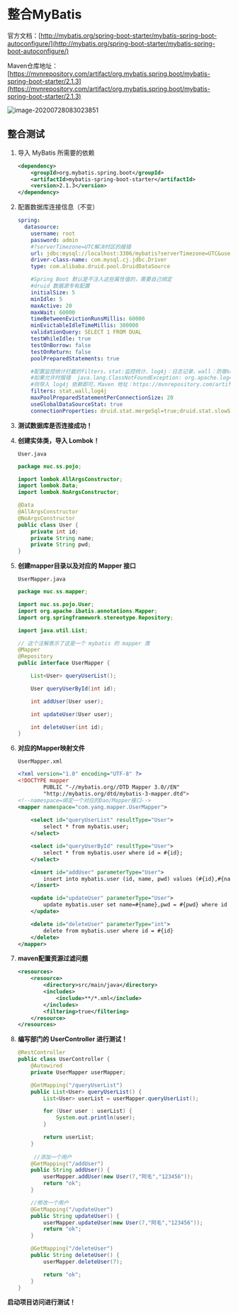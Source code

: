 # 整合MyBatis



官方文档：[http://mybatis.org/spring-boot-starter/mybatis-spring-boot-autoconfigure/](http://mybatis.org/spring-boot-starter/mybatis-spring-boot-autoconfigure/)

Maven仓库地址：[https://mvnrepository.com/artifact/org.mybatis.spring.boot/mybatis-spring-boot-starter/2.1.3](https://mvnrepository.com/artifact/org.mybatis.spring.boot/mybatis-spring-boot-starter/2.1.3)

![image-20200728083023851](https://gitee.com/lzh_gitee/springboot_image/raw/master/img/image-20200728083023851.png)

## 整合测试

1. 导入 MyBatis 所需要的依赖

   ```xml
   <dependency>
       <groupId>org.mybatis.spring.boot</groupId>
       <artifactId>mybatis-spring-boot-starter</artifactId>
       <version>2.1.3</version>
   </dependency>
   ```

2. 配置数据库连接信息（不变）

   ```yaml
   spring:
     datasource:
       username: root
       password: admin
       #?serverTimezone=UTC解决时区的报错
       url: jdbc:mysql://localhost:3306/mybatis?serverTimezone=UTC&useUnicode=true&characterEncoding=utf-8
       driver-class-name: com.mysql.cj.jdbc.Driver
       type: com.alibaba.druid.pool.DruidDataSource
   
       #Spring Boot 默认是不注入这些属性值的，需要自己绑定
       #druid 数据源专有配置
       initialSize: 5
       minIdle: 5
       maxActive: 20
       maxWait: 60000
       timeBetweenEvictionRunsMillis: 60000
       minEvictableIdleTimeMillis: 300000
       validationQuery: SELECT 1 FROM DUAL
       testWhileIdle: true
       testOnBorrow: false
       testOnReturn: false
       poolPreparedStatements: true
   
       #配置监控统计拦截的filters，stat:监控统计、log4j：日志记录、wall：防御sql注入
       #如果允许时报错  java.lang.ClassNotFoundException: org.apache.log4j.Priority
       #则导入 log4j 依赖即可，Maven 地址：https://mvnrepository.com/artifact/log4j/log4j
       filters: stat,wall,log4j
       maxPoolPreparedStatementPerConnectionSize: 20
       useGlobalDataSourceStat: true
       connectionProperties: druid.stat.mergeSql=true;druid.stat.slowSqlMillis=500
   ```

3. **测试数据库是否连接成功！**

4. **创建实体类，导入 Lombok！**

   `User.java`

   ```java
   package nuc.ss.pojo;
   
   import lombok.AllArgsConstructor;
   import lombok.Data;
   import lombok.NoArgsConstructor;
   
   @Data
   @AllArgsConstructor
   @NoArgsConstructor
   public class User {
       private int id;
       private String name;
       private String pwd;
   }
   ```

5. **创建mapper目录以及对应的 Mapper 接口**

   `UserMapper.java`

   ```java
   package nuc.ss.mapper;
   
   import nuc.ss.pojo.User;
   import org.apache.ibatis.annotations.Mapper;
   import org.springframework.stereotype.Repository;
   
   import java.util.List;
   
   // 这个注解表示了这是一个 mybatis 的 mapper 类
   @Mapper
   @Repository
   public interface UserMapper {
   
       List<User> queryUserList();
   
       User queryUserById(int id);
   
       int addUser(User user);
   
       int updateUser(User user);
   
       int deleteUser(int id);
   }
   ```

6. **对应的Mapper映射文件**

   `UserMapper.xml`

   ```xml
   <?xml version="1.0" encoding="UTF-8" ?>
   <!DOCTYPE mapper
           PUBLIC "-//mybatis.org//DTD Mapper 3.0//EN"
           "http://mybatis.org/dtd/mybatis-3-mapper.dtd">
   <!--namespace=绑定一个对应的Dao/Mapper接口-->
   <mapper namespace="com.yang.mapper.UserMapper">
       
       <select id="queryUserList" resultType="User">
           select * from mybatis.user;
       </select>
   
       <select id="queryUserById" resultType="User">
           select * from mybatis.user where id = #{id};
       </select>
   
       <insert id="addUser" parameterType="User">
           insert into mybatis.user (id, name, pwd) values (#{id},#{name},#{pwd});
       </insert>
   
       <update id="updateUser" parameterType="User">
           update mybatis.user set name=#{name},pwd = #{pwd} where id = #{id};
       </update>
   
       <delete id="deleteUser" parameterType="int">
           delete from mybatis.user where id = #{id}
       </delete>
   </mapper>
   ```

7. **maven配置资源过滤问题**

   ```xml
   <resources>
       <resource>
           <directory>src/main/java</directory>
           <includes>
               <include>**/*.xml</include>
           </includes>
           <filtering>true</filtering>
       </resource>
   </resources>
   ```

8. **编写部门的 UserController 进行测试！**

   ```java
   @RestController
   public class UserController {
       @Autowired
       private UserMapper userMapper;
   
       @GetMapping("/queryUserList")
       public List<User> queryUserList() {
           List<User> userList = userMapper.queryUserList();
   
           for (User user : userList) {
               System.out.println(user);
           }
   
           return userList;
       }
       
        //添加一个用户
       @GetMapping("/addUser")
       public String addUser() {
           userMapper.addUser(new User(7,"阿毛","123456"));
           return "ok";
       }
   
       //修改一个用户
       @GetMapping("/updateUser")
       public String updateUser() {
           userMapper.updateUser(new User(7,"阿毛","123456"));
           return "ok";
       }
   
       @GetMapping("/deleteUser")
       public String deleteUser() {
           userMapper.deleteUser(7);
   
           return "ok";
       }
   }
   ```

**启动项目访问进行测试！**

